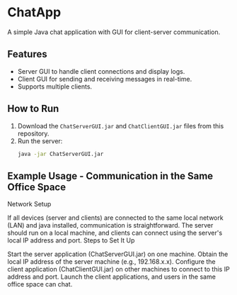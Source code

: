 # ChatApp
A simple Java chat application with GUI for client-server communication.

## Features
- Server GUI to handle client connections and display logs.
- Client GUI for sending and receiving messages in real-time.
- Supports multiple clients.

## How to Run
1. Download the `ChatServerGUI.jar` and `ChatClientGUI.jar` files from this repository.
2. Run the server:
   ```bash
   java -jar ChatServerGUI.jar

## Example Usage - Communication in the Same Office Space

Network Setup

If all devices (server and clients) are connected to the same local network (LAN) and java installed, communication is straightforward.
The server should run on a local machine, and clients can connect using the server's local IP address and port.
Steps to Set It Up

Start the server application (ChatServerGUI.jar) on one machine.
Obtain the local IP address of the server machine (e.g., 192.168.x.x).
Configure the client application (ChatClientGUI.jar) on other machines to connect to this IP address and port.
Launch the client applications, and users in the same office space can chat.
